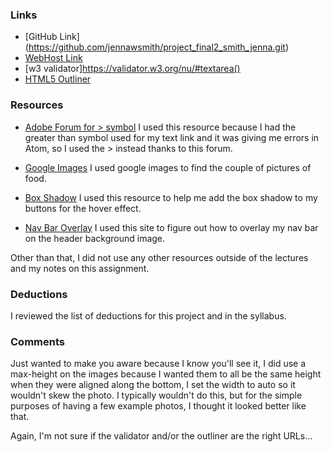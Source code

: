 
### Links
* [GitHub Link] (https://github.com/jennawsmith/project_final2_smith_jenna.git)
* [WebHost Link](http://jennasclassroom.com/adv2_project_final2_smith_jenna/)
* [w3 validator]https://validator.w3.org/nu/#textarea()
* [HTML5 Outliner](https://gsnedders.html5.org/outliner/process.py)

### Resources

* [Adobe Forum for > symbol](https://forums.adobe.com/thread/2156252)
I used this resource because I had the greater than symbol used for my text link and it was giving me errors in Atom, so I used the &gt; instead thanks to this forum.

* [Google Images](https://www.google.com/search?q=pub+food&safe=strict&rlz=1C5CHFA_enUS708US710&source=lnms&tbm=isch&sa=X&ved=0ahUKEwiI4_uh-OPUAhUBcSYKHQceBU0Q_AUICygC&biw=1292&bih=672#imgrc=_)
I used google images to find the couple of pictures of food.

* [Box Shadow](http://www.cssmatic.com/box-shadow)
I used this resource to help me add the box shadow to my buttons for the hover effect.

* [Nav Bar Overlay](http://www.codingforums.com/html-and-css/341639-put-transparent-navigation-bar-top-header-background.html)
I used this site to figure out how to overlay my nav bar on the header background image.

Other than that, I did not use any other resources outside of the lectures and my notes on this assignment.


### Deductions
I reviewed the list of deductions for this project and in the syllabus.

### Comments

Just wanted to make you aware because I know you'll see it, I did use a max-height on the images because I wanted them to all be the same height when they were aligned along the bottom, I set the width to auto so it wouldn't skew the photo. I typically wouldn't do this, but for the simple purposes of having a few example photos, I thought it looked better like that.

Again, I'm not sure if the validator and/or the outliner are the right URLs... 
